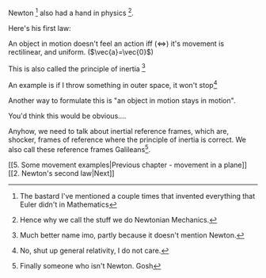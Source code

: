 
Newton [^1] also had a hand in physics [^2].

Here's his first law:

An object in motion doesn't feel an action iff ($\iff$) it's movement is rectilinear, and uniform. ($\vec{a}=\vec{0}$)


This is also called the principle of inertia [^3]

An example is if I throw something in outer space, it won't stop[^4]

Another way to formulate this is "an object in motion stays in motion". 

You'd think this would be obvious....


Anyhow, we need to talk about inertial reference frames, which are, shocker, frames of reference where the principle of inertia is correct. We also call these reference frames Galileans[^5]. 

[[5. Some movement examples|Previous chapter - movement in a plane]]
[[2. Newton's second law|Next]]


[^1]:The bastard I've mentioned a couple times that invented everything that Euler didn't in Mathematics

[^2]:Hence why we call the stuff we do Newtonian Mechanics.

[^3]:Much better name imo, partly because it doesn't mention Newton.

[^4]:No, shut up general relativity, I do not care.

[^5]:Finally someone who isn't Newton. Gosh
